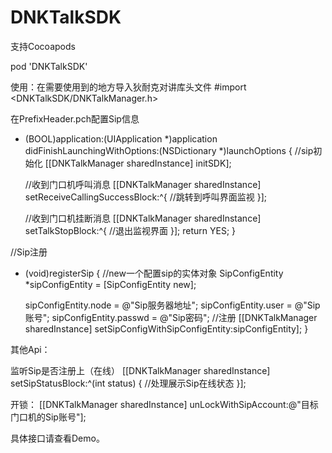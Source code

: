 # DNKTalkSDK

支持Cocoapods

pod 'DNKTalkSDK'

使用：在需要使用到的地方导入狄耐克对讲库头文件
#import <DNKTalkSDK/DNKTalkManager.h>

在PrefixHeader.pch配置Sip信息

- (BOOL)application:(UIApplication *)application didFinishLaunchingWithOptions:(NSDictionary *)launchOptions {
    //sip初始化
    [[DNKTalkManager sharedInstance] initSDK];
    
    //收到门口机呼叫消息
    [[DNKTalkManager sharedInstance] setReceiveCallingSuccessBlock:^{
        //跳转到呼叫界面监视
    }];
    
    //收到门口机挂断消息
    [[DNKTalkManager sharedInstance] setTalkStopBlock:^{
        //退出监视界面
    }];
    return YES;
}

//Sip注册
- (void)registerSip {
    //new一个配置sip的实体对象
    SipConfigEntity *sipConfigEntity = [SipConfigEntity new];

    sipConfigEntity.node = @"Sip服务器地址";
    sipConfigEntity.user = @"Sip账号";
    sipConfigEntity.passwd = @"Sip密码";
    //注册
    [[DNKTalkManager sharedInstance] setSipConfigWithSipConfigEntity:sipConfigEntity];
}

其他Api：

监听Sip是否注册上（在线）
[[DNKTalkManager sharedInstance] setSipStatusBlock:^(int status) {
    //处理展示Sip在线状态
}];

开锁：
[[DNKTalkManager sharedInstance] unLockWithSipAccount:@"目标门口机的Sip账号"];

具体接口请查看Demo。
